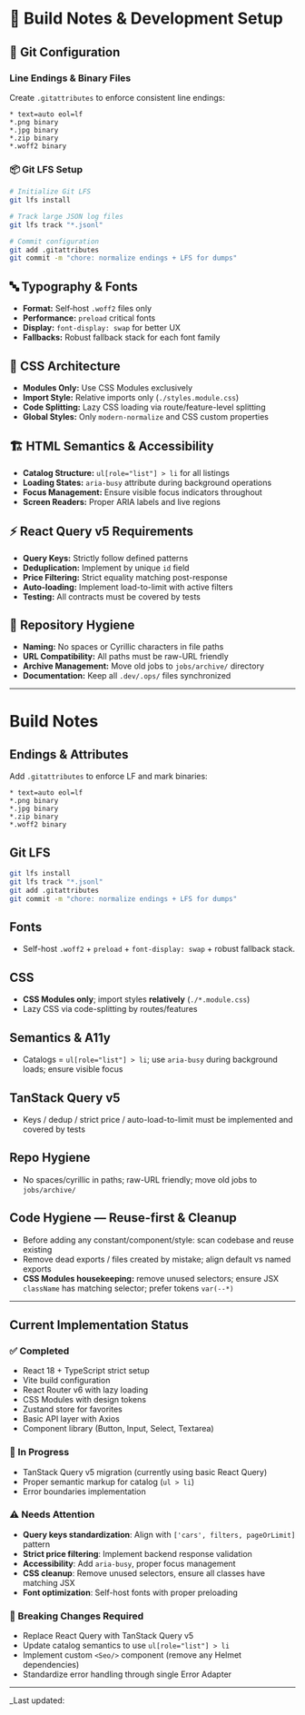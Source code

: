 # 🔧 Build Notes & Development Setup

## 📄 Git Configuration

### Line Endings & Binary Files

Create `.gitattributes` to enforce consistent line endings:

```gitattributes
* text=auto eol=lf
*.png binary
*.jpg binary
*.zip binary
*.woff2 binary
```

### 📦 Git LFS Setup

```bash
# Initialize Git LFS
git lfs install

# Track large JSON log files
git lfs track "*.jsonl"

# Commit configuration
git add .gitattributes
git commit -m "chore: normalize endings + LFS for dumps"
```

## 🔤 Typography & Fonts

- **Format:** Self‑host `.woff2` files only
- **Performance:** `preload` critical fonts
- **Display:** `font-display: swap` for better UX
- **Fallbacks:** Robust fallback stack for each font family

## 🎨 CSS Architecture

- **Modules Only:** Use CSS Modules exclusively
- **Import Style:** Relative imports only (`./styles.module.css`)
- **Code Splitting:** Lazy CSS loading via route/feature-level splitting
- **Global Styles:** Only `modern-normalize` and CSS custom properties

## 🏗️ HTML Semantics & Accessibility

- **Catalog Structure:** `ul[role="list"] > li` for all listings
- **Loading States:** `aria-busy` attribute during background operations
- **Focus Management:** Ensure visible focus indicators throughout
- **Screen Readers:** Proper ARIA labels and live regions

## ⚡ React Query v5 Requirements

- **Query Keys:** Strictly follow defined patterns
- **Deduplication:** Implement by unique `id` field
- **Price Filtering:** Strict equality matching post-response
- **Auto-loading:** Implement load-to-limit with active filters
- **Testing:** All contracts must be covered by tests

## 🧹 Repository Hygiene

- **Naming:** No spaces or Cyrillic characters in file paths
- **URL Compatibility:** All paths must be raw-URL friendly
- **Archive Management:** Move old jobs to `jobs/archive/` directory
- **Documentation:** Keep all `.dev/.ops/` files synchronized

---

# Build Notes

## Endings & Attributes

Add `.gitattributes` to enforce LF and mark binaries:

```
* text=auto eol=lf
*.png binary
*.jpg binary
*.zip binary
*.woff2 binary
```

## Git LFS

```bash
git lfs install
git lfs track "*.jsonl"
git add .gitattributes
git commit -m "chore: normalize endings + LFS for dumps"
```

## Fonts

- Self-host `.woff2` + `preload` + `font-display: swap` + robust fallback stack.

## CSS

- **CSS Modules only**; import styles **relatively** (`./*.module.css`)
- Lazy CSS via code-splitting by routes/features

## Semantics & A11y

- Catalogs = `ul[role="list"] > li`; use `aria-busy` during background loads; ensure visible focus

## TanStack Query v5

- Keys / dedup / strict price / auto-load-to-limit must be implemented and covered by tests

## Repo Hygiene

- No spaces/cyrillic in paths; raw-URL friendly; move old jobs to `jobs/archive/`

## Code Hygiene — Reuse-first & Cleanup

- Before adding any constant/component/style: scan codebase and reuse existing
- Remove dead exports / files created by mistake; align default vs named exports
- **CSS Modules housekeeping:** remove unused selectors; ensure JSX `className` has matching selector; prefer tokens `var(--*)`

---

## Current Implementation Status

### ✅ Completed

- React 18 + TypeScript strict setup
- Vite build configuration
- React Router v6 with lazy loading
- CSS Modules with design tokens
- Zustand store for favorites
- Basic API layer with Axios
- Component library (Button, Input, Select, Textarea)

### 🔄 In Progress

- TanStack Query v5 migration (currently using basic React Query)
- Proper semantic markup for catalog (`ul > li`)
- Error boundaries implementation

### ⚠️ Needs Attention

- **Query keys standardization**: Align with `['cars', filters, pageOrLimit]` pattern
- **Strict price filtering**: Implement backend response validation
- **Accessibility**: Add `aria-busy`, proper focus management
- **CSS cleanup**: Remove unused selectors, ensure all classes have matching JSX
- **Font optimization**: Self-host fonts with proper preloading

### 🚨 Breaking Changes Required

- Replace React Query with TanStack Query v5
- Update catalog semantics to use `ul[role="list"] > li`
- Implement custom `<Seo/>` component (remove any Helmet dependencies)
- Standardize error handling through single Error Adapter

---

\_Last updated:
